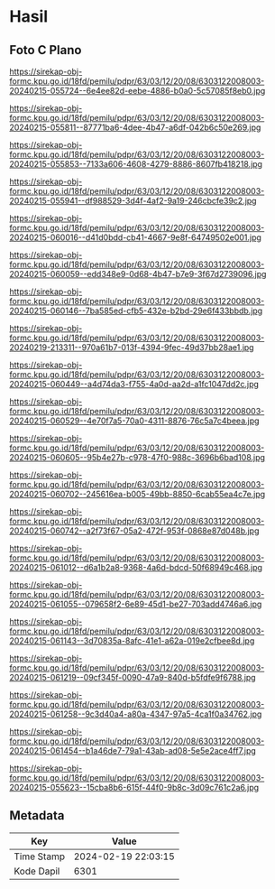 # Hasil

## Foto C Plano

https://sirekap-obj-formc.kpu.go.id/18fd/pemilu/pdpr/63/03/12/20/08/6303122008003-20240215-055724--6e4ee82d-eebe-4886-b0a0-5c57085f8eb0.jpg

https://sirekap-obj-formc.kpu.go.id/18fd/pemilu/pdpr/63/03/12/20/08/6303122008003-20240215-055811--87771ba6-4dee-4b47-a6df-042b6c50e269.jpg

https://sirekap-obj-formc.kpu.go.id/18fd/pemilu/pdpr/63/03/12/20/08/6303122008003-20240215-055853--7133a606-4608-4279-8886-8607fb418218.jpg

https://sirekap-obj-formc.kpu.go.id/18fd/pemilu/pdpr/63/03/12/20/08/6303122008003-20240215-055941--df988529-3d4f-4af2-9a19-246cbcfe39c2.jpg

https://sirekap-obj-formc.kpu.go.id/18fd/pemilu/pdpr/63/03/12/20/08/6303122008003-20240215-060016--d41d0bdd-cb41-4667-9e8f-64749502e001.jpg

https://sirekap-obj-formc.kpu.go.id/18fd/pemilu/pdpr/63/03/12/20/08/6303122008003-20240215-060059--edd348e9-0d68-4b47-b7e9-3f67d2739096.jpg

https://sirekap-obj-formc.kpu.go.id/18fd/pemilu/pdpr/63/03/12/20/08/6303122008003-20240215-060146--7ba585ed-cfb5-432e-b2bd-29e6f433bbdb.jpg

https://sirekap-obj-formc.kpu.go.id/18fd/pemilu/pdpr/63/03/12/20/08/6303122008003-20240219-213311--970a61b7-013f-4394-9fec-49d37bb28ae1.jpg

https://sirekap-obj-formc.kpu.go.id/18fd/pemilu/pdpr/63/03/12/20/08/6303122008003-20240215-060449--a4d74da3-f755-4a0d-aa2d-a1fc1047dd2c.jpg

https://sirekap-obj-formc.kpu.go.id/18fd/pemilu/pdpr/63/03/12/20/08/6303122008003-20240215-060529--4e70f7a5-70a0-4311-8876-76c5a7c4beea.jpg

https://sirekap-obj-formc.kpu.go.id/18fd/pemilu/pdpr/63/03/12/20/08/6303122008003-20240215-060605--95b4e27b-c978-47f0-988c-3696b6bad108.jpg

https://sirekap-obj-formc.kpu.go.id/18fd/pemilu/pdpr/63/03/12/20/08/6303122008003-20240215-060702--245616ea-b005-49bb-8850-6cab55ea4c7e.jpg

https://sirekap-obj-formc.kpu.go.id/18fd/pemilu/pdpr/63/03/12/20/08/6303122008003-20240215-060742--a2f73f67-05a2-472f-953f-0868e87d048b.jpg

https://sirekap-obj-formc.kpu.go.id/18fd/pemilu/pdpr/63/03/12/20/08/6303122008003-20240215-061012--d6a1b2a8-9368-4a6d-bdcd-50f68949c468.jpg

https://sirekap-obj-formc.kpu.go.id/18fd/pemilu/pdpr/63/03/12/20/08/6303122008003-20240215-061055--079658f2-6e89-45d1-be27-703add4746a6.jpg

https://sirekap-obj-formc.kpu.go.id/18fd/pemilu/pdpr/63/03/12/20/08/6303122008003-20240215-061143--3d70835a-8afc-41e1-a62a-019e2cfbee8d.jpg

https://sirekap-obj-formc.kpu.go.id/18fd/pemilu/pdpr/63/03/12/20/08/6303122008003-20240215-061219--09cf345f-0090-47a9-840d-b5fdfe9f6788.jpg

https://sirekap-obj-formc.kpu.go.id/18fd/pemilu/pdpr/63/03/12/20/08/6303122008003-20240215-061258--9c3d40a4-a80a-4347-97a5-4ca1f0a34762.jpg

https://sirekap-obj-formc.kpu.go.id/18fd/pemilu/pdpr/63/03/12/20/08/6303122008003-20240215-061454--b1a46de7-79a1-43ab-ad08-5e5e2ace4ff7.jpg

https://sirekap-obj-formc.kpu.go.id/18fd/pemilu/pdpr/63/03/12/20/08/6303122008003-20240215-055623--15cba8b6-615f-44f0-9b8c-3d09c761c2a6.jpg


## Metadata

| Key        | Value               |
| ---------- | ------------------- |
| Time Stamp | 2024-02-19 22:03:15 |
| Kode Dapil | 6301                |



